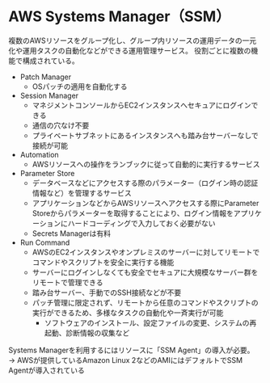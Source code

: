 # AWS Systems Manager（SSM）
複数のAWSリソースをグループ化し、グループ内リソースの運用データの一元化や運用タスクの自動化などができる運用管理サービス。
役割ごとに複数の機能で構成されている。

* Patch Manager
  * OSパッチの適用を自動化する
* Session Manager
  * マネジメントコンソールからEC2インスタンスへセキュアにログインできる
  * 通信の穴なけ不要
  * プライベートサブネットにあるインスタンスへも踏み台サーバーなしで接続が可能
* Automation
  * AWSリソースへの操作をランブックに従って自動的に実行するサービス
* Parameter Store
  * データベースなどにアクセスする際のパラメーター（ログイン時の認証情報など）を管理するサービス
  * アプリケーションなどからAWSリソースへアクセスする際にParameter Storeからパラメーターを取得することにより、ログイン情報をアプリケーションにハードコーディングで入力しておく必要がない
  * Secrets Managerは有料
* Run Command
  * AWSのEC2インスタンスやオンプレミスのサーバーに対してリモートでコマンドやスクリプトを安全に実行する機能
  * サーバーにログインしなくても安全でセキュアに大規模なサーバー群をリモートで管理できる
  * 踏み台サーバー、手動でのSSH接続などが不要
  * パッチ管理に限定されず、リモートから任意のコマンドやスクリプトの実行ができるため、多様なタスクの自動化や一斉実行が可能
    * ソフトウェアのインストール、設定ファイルの変更、システムの再起動、診断情報の収集など

Systems Managerを利用するにはリソースに「SSM Agent」の導入が必要。  
 → AWSが提供しているAmazon Linux 2などのAMIにはデフォルトでSSM Agentが導入されている


